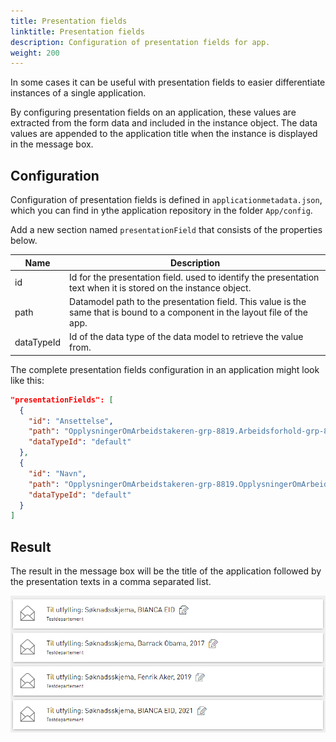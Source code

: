 ```yaml
---
title: Presentation fields
linktitle: Presentation fields
description: Configuration of presentation fields for app.
weight: 200
---
```


In some cases it can be useful with presentation fields to easier
differentiate instances of a single application.

By configuring presentation fields on an application,
these values are extracted from the form data and included in the instance object.
The data values are appended to the application title when the instance is displayed in the message box.


## Configuration
Configuration of presentation fields is defined in `applicationmetadata.json`,
which you can find in ythe application repository in the folder `App/config`.

Add a new section named `presentationField` that consists of the properties below.

 Name     | Description
----------|------------
id        | Id for the presentation field. used to identify the presentation text when it is stored on the instance object.
path      | Datamodel path to the presentation field. This value is the same that is bound to a component in the layout file of the app.
dataTypeId| Id of the data type of the data model to retrieve the value from.

The complete presentation fields configuration in an application might look like this:

```json
"presentationFields": [
  {
    "id": "Ansettelse",
    "path": "OpplysningerOmArbeidstakeren-grp-8819.Arbeidsforhold-grp-8856.AnsattAar-datadef-33267.value",
    "dataTypeId": "default"
  },
  {
    "id": "Navn",
    "path": "OpplysningerOmArbeidstakeren-grp-8819.OpplysningerOmArbeidstakeren-grp-8855.AnsattNavn-datadef-1223.value",
    "dataTypeId": "default"
  }
]
```

## Result

The result in the message box will be the title of the application followed by the presentation texts in a comma separated list.

![Instances with presentation fields in the message box](presentationtexts-msgbox.png "Instances with presentation fields in the message box")